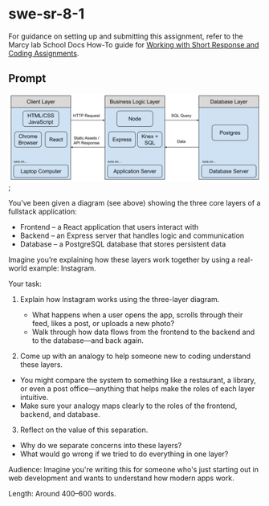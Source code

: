 # swe-sr-8-1

For guidance on setting up and submitting this assignment, refer to the Marcy lab School Docs How-To guide for [Working with Short Response and Coding Assignments](https://marcylabschool.gitbook.io/marcy-lab-school-docs/fullstack-curriculum/how-tos/working-with-assignments#how-to-work-on-assignments).

## Prompt

![Fullstack Diagram](./client-server-database-diagram.svg);

You’ve been given a diagram (see above) showing the three core layers of a fullstack application:

- Frontend – a React application that users interact with
- Backend – an Express server that handles logic and communication
- Database – a PostgreSQL database that stores persistent data

Imagine you’re explaining how these layers work together by using a real-world example: Instagram.

Your task:

1. Explain how Instagram works using the three-layer diagram.
   * What happens when a user opens the app, scrolls through their feed, likes a post, or uploads a new photo?
   * Walk through how data flows from the frontend to the backend and to the database—and back again.

2. Come up with an analogy to help someone new to coding understand these layers.
  * You might compare the system to something like a restaurant, a library, or even a post office—anything that helps make the roles of each layer intuitive.
  * Make sure your analogy maps clearly to the roles of the frontend, backend, and database.

3. Reflect on the value of this separation.
  * Why do we separate concerns into these layers?
  * What would go wrong if we tried to do everything in one layer?

Audience: Imagine you're writing this for someone who's just starting out in web development and wants to understand how modern apps work.

Length: Around 400–600 words.